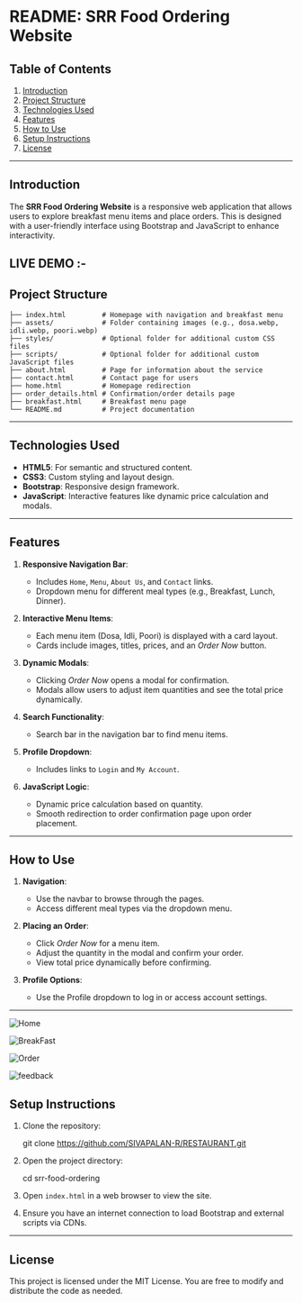 # README: SRR Food Ordering Website

## Table of Contents
1. [Introduction](#introduction)
2. [Project Structure](#project-structure)
3. [Technologies Used](#technologies-used)
4. [Features](#features)
5. [How to Use](#how-to-use)
6. [Setup Instructions](#setup-instructions)
7. [License](#license)

---

## Introduction
The **SRR Food Ordering Website** is a responsive web application that allows users to explore breakfast menu items and place orders. This is designed with a user-friendly interface using Bootstrap and JavaScript to enhance interactivity.

LIVE DEMO :- 
---

## Project Structure
```
├── index.html         # Homepage with navigation and breakfast menu
├── assets/            # Folder containing images (e.g., dosa.webp, idli.webp, poori.webp)
├── styles/            # Optional folder for additional custom CSS files
├── scripts/           # Optional folder for additional custom JavaScript files
├── about.html         # Page for information about the service
├── contact.html       # Contact page for users
├── home.html          # Homepage redirection
├── order_details.html # Confirmation/order details page
├── breakfast.html     # Breakfast menu page
└── README.md          # Project documentation
```

---

## Technologies Used
- **HTML5**: For semantic and structured content.
- **CSS3**: Custom styling and layout design.
- **Bootstrap**: Responsive design framework.
- **JavaScript**: Interactive features like dynamic price calculation and modals.

---

## Features
1. **Responsive Navigation Bar**:
   - Includes `Home`, `Menu`, `About Us`, and `Contact` links.
   - Dropdown menu for different meal types (e.g., Breakfast, Lunch, Dinner).

2. **Interactive Menu Items**:
   - Each menu item (Dosa, Idli, Poori) is displayed with a card layout.
   - Cards include images, titles, prices, and an *Order Now* button.

3. **Dynamic Modals**:
   - Clicking *Order Now* opens a modal for confirmation.
   - Modals allow users to adjust item quantities and see the total price dynamically.

4. **Search Functionality**:
   - Search bar in the navigation bar to find menu items.

5. **Profile Dropdown**:
   - Includes links to `Login` and `My Account`.

6. **JavaScript Logic**:
   - Dynamic price calculation based on quantity.
   - Smooth redirection to order confirmation page upon order placement.

---

## How to Use
1. **Navigation**:
   - Use the navbar to browse through the pages.
   - Access different meal types via the dropdown menu.

2. **Placing an Order**:
   - Click *Order Now* for a menu item.
   - Adjust the quantity in the modal and confirm your order.
   - View total price dynamically before confirming.

3. **Profile Options**:
   - Use the Profile dropdown to log in or access account settings.

---

![Home](https://github.com/user-attachments/assets/fda2cdda-00ad-4e34-b06b-c45f96761d4a)

![BreakFast](https://github.com/user-attachments/assets/11900106-5f15-4d64-8134-77d88d394b6a)

![Order](https://github.com/user-attachments/assets/35d9bdf1-19b6-406a-9605-abf3c84fb133)

![feedback](https://github.com/user-attachments/assets/fe4b97d9-47e4-4767-b29f-3c7f5c634866)

## Setup Instructions
1. Clone the repository:
   
   git clone https://github.com/SIVAPALAN-R/RESTAURANT.git
   
2. Open the project directory:

   cd srr-food-ordering
   
3. Open `index.html` in a web browser to view the site.

4. Ensure you have an internet connection to load Bootstrap and external scripts via CDNs.

---

## License
This project is licensed under the MIT License. You are free to modify and distribute the code as needed.
